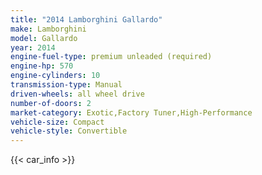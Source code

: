 ```yaml
---
title: "2014 Lamborghini Gallardo"
make: Lamborghini
model: Gallardo
year: 2014
engine-fuel-type: premium unleaded (required)
engine-hp: 570
engine-cylinders: 10
transmission-type: Manual
driven-wheels: all wheel drive
number-of-doors: 2
market-category: Exotic,Factory Tuner,High-Performance
vehicle-size: Compact
vehicle-style: Convertible
---
```


{{< car_info >}}
